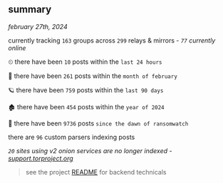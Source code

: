 
## summary
_february 27th, 2024_

currently tracking `163` groups across `299` relays & mirrors - _`77` currently online_

⏲ there have been `10` posts within the `last 24 hours`

🦈 there have been `261` posts within the `month of february`

🪐 there have been `759` posts within the `last 90 days`

🏚 there have been `454` posts within the `year of 2024`

🦕 there have been `9736` posts `since the dawn of ransomwatch`

there are `96` custom parsers indexing posts

_`20` sites using v2 onion services are no longer indexed - [support.torproject.org](https://support.torproject.org/onionservices/v2-deprecation/)_

> see the project [README](https://github.com/joshhighet/ransomwatch#ransomwatch--) for backend technicals
